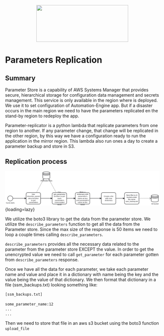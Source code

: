 <div align="center">
<img src="http://photos.prnewswire.com/prnfull/20141022/153661LOGO?p=publish"  width="300" height="120">
</div>

# Parameters Replication

## Summary

Parameter Store is a capability of AWS Systems Manager that provides secure, hierarchical storage for configuration data management and secrets management. This service is only available in the region where is deployed. We use it to set configuration of Automation-Engine app. But if a disaster occurs in the main region we need to have the parameters replicated en the stand-by region to redeploy the app.

Parameter-replicator is a python lambda that replicate parameters from one region to another. If any parameter change, that change will be replicated in the other region, by this way we have a configuration ready to run the application in the mirror region. This lambda also run ones a day to create a parameter backup and store in S3.

## Replication process

![](../images/ssm_backups.jpg){loading=lazy}

We utilize the boto3 library to get the data from the parameter store. We utilize the `describe_parameters` function
to get all the data from the Parameter store. Since the max size of the response is 50 items we need to loop a couple
times calling `describe_parameters`.

`describe_parameters` provides all the necessary data related to the parameter from the parameter store EXCEPT the
value. In order to get the unencrypted value we need to call `get_parameter` for each parameter gotten from `describe_parameters`
response.

Once we have all the data for each parameter, we take each parameter name and value and place it in a dictionary with name 
being the key and the value being the value of that dictionary. We then format that dictionary in a file (ssm_backups.txt) looking something like:

```
[ssm_backups.txt]

some_parameter_name:12
...
...
```

Then we need to store that file in an aws s3 bucket using the boto3 function `upload_file`